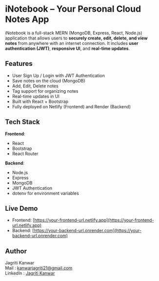 # iNotebook – Your Personal Cloud Notes App

iNotebook is a full-stack MERN (MongoDB, Express, React, Node.js) application that allows users to **securely create, edit, delete, and view notes** from anywhere with an internet connection. It includes **user authentication (JWT)**, **responsive UI**, and **real-time updates**.

## Features

- User Sign Up / Login with JWT Authentication
- Save notes on the cloud (MongoDB)
- Add, Edit, Delete notes
- Tag support for organizing notes
- Real-time updates in UI
- Built with React + Bootstrap
- Fully deployed on Netlify (Frontend) and Render (Backend)

## Tech Stack

**Frontend**:
- React
- Bootstrap
- React Router

**Backend**:
- Node.js
- Express
- MongoDB
- JWT Authentication
- dotenv for environment variables

## Live Demo

- Frontend: [https://your-frontend-url.netlify.app](https://your-frontend-url.netlify.app)
- Backend: [https://your-backend-url.onrender.com](https://your-backend-url.onrender.com)

## Author
Jagriti Kanwar
<br>
Mail : [kanwarjagriti21@gmail.com ](mailto:kanwarjagriti21@gmail.com)
<br>
LinkedIn : [Jagriti Kanwar](https://www.linkedin.com/in/jagriti-kanwar)

